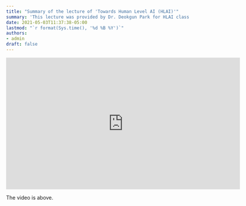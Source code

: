 ```yaml
---
title: "Summary of the lecture of 'Towards Human Level AI (HLAI)'"
summary: 'This lecture was provided by Dr. Deokgun Park for HLAI class.'
date: 2021-05-03T11:37:38-05:00
lastmod: "`r format(Sys.time(), '%d %B %Y')`"
authors:
- admin
draft: false
---
```

<iframe width="640" height="360" src="https://web.microsoftstream.com/embed/video/666b2a1c-621b-4e5a-88b4-6642045cd95e?autoplay=false&amp;showinfo=true&amp;st=286" allowfullscreen style="border:none;"></iframe>

The video is above.

